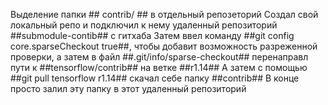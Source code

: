Выделение папки ## contrib/ ## в отдельный репозеторий
Создал свой локальный репо и подключил к нему удаленный репозиторий ##submodule-contib## c гитхаба
Затем ввел команду ##git config core.sparseCheckout true##, чтобы добавит возможность разреженной проверки, а затем в файл ##.git/info/sparse-checkout## перенаправл пути к ##tensorflow/contrib## на ветке ##r1.14##
А затем с помощью ##git pull tensorflow r1.14## скачал себе папку ##contrib##
В конце просто залил эту папку в этот удаленный репозиторий
